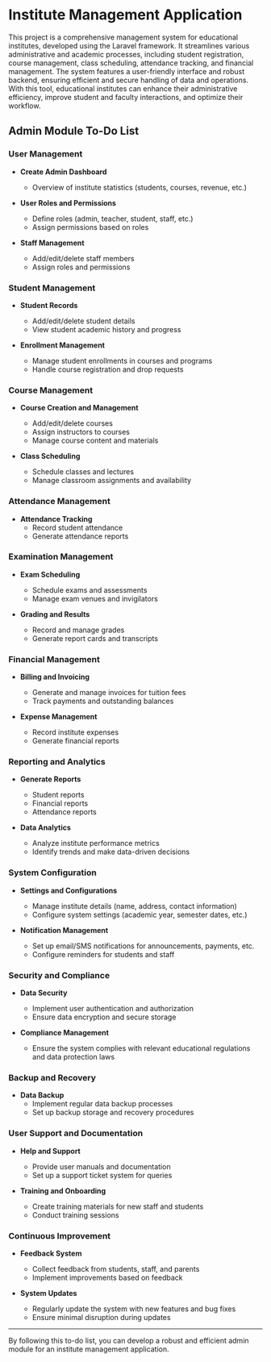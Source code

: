 # Institute Management Application

This project is a comprehensive management system for educational institutes, developed using the Laravel framework. It streamlines various administrative and academic processes, including student registration, course management, class scheduling, attendance tracking, and financial management. The system features a user-friendly interface and robust backend, ensuring efficient and secure handling of data and operations. With this tool, educational institutes can enhance their administrative efficiency, improve student and faculty interactions, and optimize their workflow.

## Admin Module To-Do List

### User Management
- **Create Admin Dashboard**
  - Overview of institute statistics (students, courses, revenue, etc.)

- **User Roles and Permissions**
  - Define roles (admin, teacher, student, staff, etc.)
  - Assign permissions based on roles

- **Staff Management**
  - Add/edit/delete staff members
  - Assign roles and permissions

### Student Management
- **Student Records**
  - Add/edit/delete student details
  - View student academic history and progress

- **Enrollment Management**
  - Manage student enrollments in courses and programs
  - Handle course registration and drop requests

### Course Management
- **Course Creation and Management**
  - Add/edit/delete courses
  - Assign instructors to courses
  - Manage course content and materials

- **Class Scheduling**
  - Schedule classes and lectures
  - Manage classroom assignments and availability

### Attendance Management
- **Attendance Tracking**
  - Record student attendance
  - Generate attendance reports

### Examination Management
- **Exam Scheduling**
  - Schedule exams and assessments
  - Manage exam venues and invigilators

- **Grading and Results**
  - Record and manage grades
  - Generate report cards and transcripts

### Financial Management
- **Billing and Invoicing**
  - Generate and manage invoices for tuition fees
  - Track payments and outstanding balances

- **Expense Management**
  - Record institute expenses
  - Generate financial reports

### Reporting and Analytics
- **Generate Reports**
  - Student reports
  - Financial reports
  - Attendance reports

- **Data Analytics**
  - Analyze institute performance metrics
  - Identify trends and make data-driven decisions

### System Configuration
- **Settings and Configurations**
  - Manage institute details (name, address, contact information)
  - Configure system settings (academic year, semester dates, etc.)

- **Notification Management**
  - Set up email/SMS notifications for announcements, payments, etc.
  - Configure reminders for students and staff

### Security and Compliance
- **Data Security**
  - Implement user authentication and authorization
  - Ensure data encryption and secure storage

- **Compliance Management**
  - Ensure the system complies with relevant educational regulations and data protection laws

### Backup and Recovery
- **Data Backup**
  - Implement regular data backup processes
  - Set up backup storage and recovery procedures

### User Support and Documentation
- **Help and Support**
  - Provide user manuals and documentation
  - Set up a support ticket system for queries

- **Training and Onboarding**
  - Create training materials for new staff and students
  - Conduct training sessions

### Continuous Improvement
- **Feedback System**
  - Collect feedback from students, staff, and parents
  - Implement improvements based on feedback

- **System Updates**
  - Regularly update the system with new features and bug fixes
  - Ensure minimal disruption during updates

---

By following this to-do list, you can develop a robust and efficient admin module for an institute management application.
